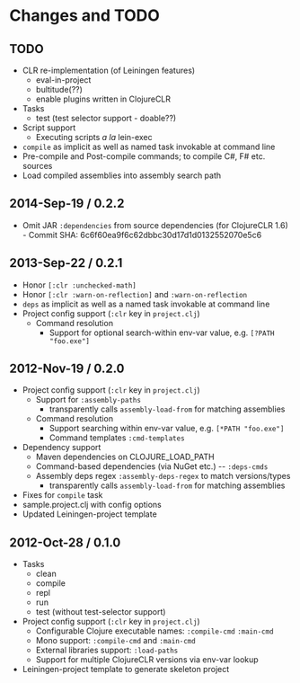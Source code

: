 # Changes and TODO


## TODO

* CLR re-implementation (of Leiningen features)
  * eval-in-project
  * bultitude(??)
  * enable plugins written in ClojureCLR
* Tasks
  * test (test selector support - doable??)
* Script support
  * Executing scripts _a la_ lein-exec
* `compile` as implicit as well as named task invokable at command line
* Pre-compile and Post-compile commands; to compile C#, F# etc. sources
* Load compiled assemblies into assembly search path


## 2014-Sep-19 / 0.2.2

* Omit JAR `:dependencies` from source dependencies (for ClojureCLR 1.6) - Commit SHA: 6c6f60ea9f6c62dbbc30d17d1d0132552070e5c6


## 2013-Sep-22 / 0.2.1

* Honor `[:clr :unchecked-math]`
* Honor `[:clr :warn-on-reflection]` and `:warn-on-reflection`
* `deps` as implicit as well as a named task invokable at command line
* Project config support (`:clr` key in `project.clj`)
  * Command resolution
    * Support for optional search-within env-var value, e.g. `[?PATH "foo.exe"]`


## 2012-Nov-19 / 0.2.0

* Project config support (`:clr` key in `project.clj`)
  * Support for `:assembly-paths`
    * transparently calls `assembly-load-from` for matching assemblies
  * Command resolution
    * Support searching within env-var value, e.g. `[*PATH "foo.exe"]`
    * Command templates `:cmd-templates`
* Dependency support
  * Maven dependencies on CLOJURE_LOAD_PATH
  * Command-based dependencies (via NuGet etc.) -- `:deps-cmds`
  * Assembly deps regex `:assembly-deps-regex` to match versions/types
    * transparently calls `assembly-load-from` for matching assemblies
* Fixes for `compile` task
* sample.project.clj with config options
* Updated Leiningen-project template


## 2012-Oct-28 / 0.1.0

* Tasks
  * clean
  * compile
  * repl
  * run
  * test (without test-selector support)
* Project config support (`:clr` key in `project.clj`)
  * Configurable Clojure executable names: `:compile-cmd` `:main-cmd`
  * Mono support: `:compile-cmd` and `:main-cmd`
  * External libraries support: `:load-paths`
  * Support for multiple ClojureCLR versions via env-var lookup
* Leiningen-project template to generate skeleton project
